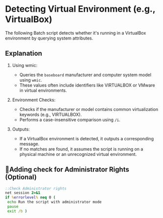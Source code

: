 
# Detecting Virtual Environment (e.g., VirtualBox)
The following Batch script detects whether it's running in a VirtualBox environment by querying system attributes.
## Explanation
1. Using wmic:
   * Queries the `baseboard` manufacturer and computer system model using `wmic`.
   * These values often include identifiers like VIRTUALBOX or VMware in virtual environments.

2. Environment Checks:
   * Checks if the manufacturer or model contains common virtualization keywords (e.g., VIRTUALBOX).
   * Performs a case-insensitive comparison using `/i`.

3. Outputs:
   * If a VirtualBox environment is detected, it outputs a corresponding message.
   * If no matches are found, it assumes the script is running on a physical machine or an unrecognized virtual environment.

## :loudspeaker:Adding check for Administrator Rights (Optional)
```bat
::Check Administrator rights 
net session 2>&1
if %errorlevel% neq 0 (
 echo Run the script with administrator mode
 pause
 exit /b )
```




